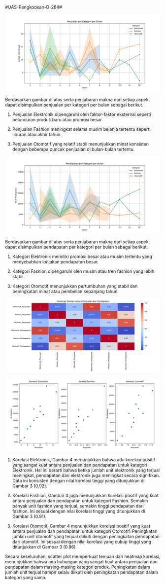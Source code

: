 #UAS-Pengkodean-D-284#

![image](https://github.com/AdindaAurielSafira/AdindaAS-UAS-Pengkodean-D-284/blob/main/penjualan_per_kategori/penjualan_per_kategori.png)

Berdasarkan gambar di atas serta penjabaran makna dari setiap aspek, dapat disimpulkan penjualan per kategori per bulan sebagai berikut.

1) Penjualan Elektronik dipengaruhi oleh faktor-faktor eksternal seperti peluncuran produk baru atau promosi besar.

2) Penjualan Fashion meningkat selama musim belanja tertentu seperti liburan atau akhir tahun.

3) Penjualan Otomotif yang relatif stabil menunjukkan minat konsisten dengan beberapa puncak penjualan di bulan-bulan tertentu.

![image](https://github.com/AdindaAurielSafira/AdindaAS-UAS-Pengkodean-D-284/blob/main/pendapatan_per_kategori/pendapatan_per_kategori.png)

Berdasarkan gambar di atas serta penjabaran makna dari setiap aspek, dapat disimpulkan pendapatan per kategori per bulan sebagai berikut.

1) Kategori Elektronik memiliki promosi besar atau musim tertentu yang menyebabkan lonjakan pendapatan besar.

2) Kategori Fashion dipengaruhi oleh musim atau tren fashion yang lebih stabil.

3) Kategori Otomotif menunjukkan pertumbuhan yang stabil dan peningkatan minat atau pembelian sepanjang tahun.

![image](https://github.com/AdindaAurielSafira/AdindaAS-UAS-Pengkodean-D-284/blob/main/korelasi/heatmap_korelasi.png)

![image](https://github.com/AdindaAurielSafira/AdindaAS-UAS-Pengkodean-D-284/blob/main/korelasi/scatter_korelasi.png)

1) Korelasi Elektronik, Gambar 4 menunjukkan bahwa ada korelasi positif yang sangat kuat antara penjualan dan pendapatan untuk kategori Elektronik. Hal ini berarti bahwa ketika jumlah unit elektronik yang terjual meningkat, pendapatan dari elektronik juga meningkat secara signifikan. Data ini konsisten dengan nilai korelasi tinggi yang ditunjukkan di Gambar 3 (0.92).
   
2) Korelasi Fashion, Gambar 4 juga menunjukkan korelasi positif yang kuat antara penjualan dan pendapatan untuk kategori Fashion. Semakin banyak unit 
fashion yang terjual, semakin tinggi pendapatan dari fashion. Ini sesuai dengan nilai korelasi tinggi yang ditunjukkan di Gambar 3 (0.91).

3) Korelasi Otomotif, Gambar 4 menunjukkan korelasi positif yang kuat antara penjualan dan pendapatan untuk kategori Otomotif. Peningkatan jumlah unit otomotif yang terjual diikuti dengan peningkatan pendapatan dari otomotif. Ini sesuai dengan nilai korelasi yang cukup tinggi yang ditunjukkan di Gambar 3 (0.86).

Secara keseluruhan, scatter plot memperkuat temuan dari heatmap korelasi,
menunjukkan bahwa ada hubungan yang sangat kuat antara penjualan dan pendapatan dalam masing-masing kategori produk. Peningkatan dalam jumlah unit terjual hampir selalu diikuti oleh peningkatan pendapatan dalam kategori yang sama.
